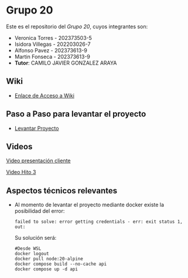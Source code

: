 # Grupo 20

Este es el repositorio del *Grupo 20*, cuyos integrantes son:

* Veronica Torres - 202373503-5
* Isidora Villegas - 202203026-7
* Alfonso Pavez - 202373613-9
* Martin Fonseca - 202373613-9
* **Tutor**: CAMILO JAVIER GONZALEZ ARAYA

## Wiki

* [Enlace de Acceso a Wiki](https://github.com/elmarto356/GRUPOInformagicos2025-PROYINF/wiki)

## Paso a Paso para levantar el proyecto

* [Levantar Proyecto](MontarProyecto.md)

## Videos

[Video presentación cliente](https://aula.usm.cl/mod/resource/view.php?id=6926137)

[Video Hito 3](https://usmcl-my.sharepoint.com/:v:/g/personal/isidora_villegas_usm_cl/EbvgNC8a7I1LtXgYCOIhxDkB8JS94hMduDAD5lj5mMeKfg?nav=eyJyZWZlcnJhbEluZm8iOnsicmVmZXJyYWxBcHAiOiJPbmVEcml2ZUZvckJ1c2luZXNzIiwicmVmZXJyYWxBcHBQbGF0Zm9ybSI6IldlYiIsInJlZmVycmFsTW9kZSI6InZpZXciLCJyZWZlcnJhbFZpZXciOiJNeUZpbGVzTGlua0NvcHkifX0&e=1bIGph)

## Aspectos técnicos relevantes

* Al momento de levantar el proyecto mediante docker existe la posibilidad del error:

  ```batch
  failed to solve: error getting credentials - err: exit status 1, out:
  ```
  Su solución será:
  ```batch
  #Desde WSL
  docker logout
  docker pull node:20-alpine
  docker compose build --no-cache api
  docker compose up -d api
  ```

